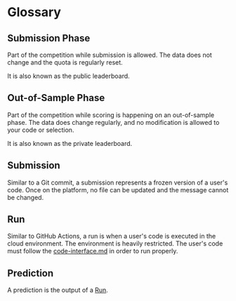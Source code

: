 # Glossary

## Submission Phase

Part of the competition while submission is allowed. The data does not change and the quota is regularly reset.

It is also known as the public leaderboard.

## Out-of-Sample Phase

Part of the competition while scoring is happening on an out-of-sample phase. The data does change regularly, and no modification is allowed to your code or selection.

It is also known as the private leaderboard.

## Submission

Similar to a Git commit, a submission represents a frozen version of a user's code. Once on the platform, no file can be updated and the message cannot be changed.

## Run

Similar to GitHub Actions, a run is when a user's code is executed in the cloud environment. The environment is heavily restricted. The user's code must follow the [code-interface.md](../competitions/participate/code-interface.md "mention") in order to run properly.

## Prediction

A prediction is the output of a [Run](glossary.md#run).
